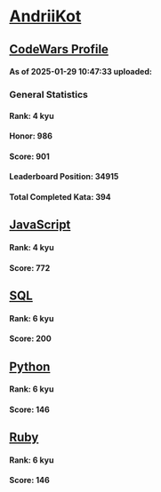 # [AndriiKot](https://www.codewars.com/users/AndriiKot)

## [CodeWars Profile](https://www.codewars.com/users/AndriiKot)

#### As of 2025-01-29 10:47:33 uploaded:

### General Statistics

#### Rank: 4 kyu

#### Honor: 986

#### Score: 901

#### Leaderboard Position: 34915

#### Total Completed Kata: 394



## [JavaScript](https://github.com/AndriiKot/JavaScript__CodeWars)

#### Rank: 4 kyu

#### Score: 772


## [SQL](https://github.com/AndriiKot/SQL__CodeWars)

#### Rank: 6 kyu

#### Score: 200


## [Python](https://github.com/AndriiKot/Python__CodeWars)

#### Rank: 6 kyu

#### Score: 146


## [Ruby](https://github.com/AndriiKot/Ruby__CodeWars)

#### Rank: 6 kyu

#### Score: 146

